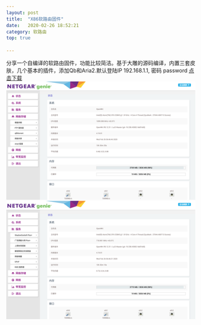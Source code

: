 ```yaml
---
layout: post
title:  "X86软路由固件"
date:   2020-02-26 18:52:21  
category: 软路由
top: true 

---
```

分享一个自编译的软路由固件，功能比较简洁。基于大雕的源码编译，内置三套皮肤，几个基本的插件，添加Qb和Aria2.默认登陆IP 192.168.1.1, 密码 password [点击下载](https://github.com/AndroidDeals/AndroidDeals.github.io/releases/download/2019.12.17/openwrt-x86-64.img)
![preview](https://raw.githubusercontent.com/AndroidDeals/AndroidDeals.github.io/master/Screenshots/r1.png)
![preview](https://raw.githubusercontent.com/AndroidDeals/AndroidDeals.github.io/master/Screenshots/r2.png)





